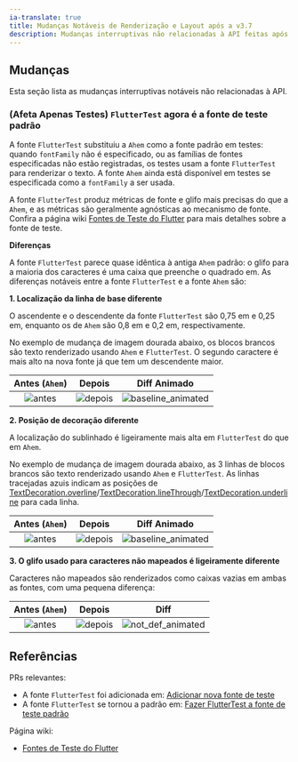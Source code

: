 ```yaml
---
ia-translate: true
title: Mudanças Notáveis de Renderização e Layout após a v3.7
description: Mudanças interruptivas não relacionadas à API feitas após o Flutter v3.7.
---
```


## Mudanças

Esta seção lista as mudanças interruptivas notáveis não relacionadas à API.

### (Afeta Apenas Testes) `FlutterTest` agora é a fonte de teste padrão

A fonte `FlutterTest` substituiu a `Ahem` como a fonte padrão em testes: quando
`fontFamily` não é especificado, ou as famílias de fontes especificadas não estão registradas,
os testes usam a fonte `FlutterTest` para renderizar o texto. A fonte `Ahem` ainda está
disponível em testes se especificada como a `fontFamily` a ser usada.

A fonte `FlutterTest` produz métricas de fonte e glifo mais precisas do que a `Ahem`,
e as métricas são geralmente agnósticas ao mecanismo de fonte.
Confira a página wiki [Fontes de Teste do Flutter][] para mais detalhes sobre a fonte de teste.

**Diferenças**

A fonte `FlutterTest` parece quase idêntica à antiga `Ahem` padrão: o
glifo para a maioria dos caracteres é uma caixa que preenche o quadrado em. As diferenças notáveis entre a fonte `FlutterTest` e a fonte `Ahem` são:

**1. Localização da linha de base diferente**

O ascendente e o descendente da fonte `FlutterTest` são 0,75 em e 0,25 em, enquanto
os de `Ahem` são 0,8 em e 0,2 em, respectivamente.

No exemplo de mudança de imagem dourada abaixo, os blocos brancos são texto renderizado
usando `Ahem` e `FlutterTest`. O segundo caractere é mais alto na nova fonte
já que tem um descendente maior.

| Antes (`Ahem`) | Depois | Diff Animado |
| :---: | :---: | :---: |
| ![antes](assets/material.ink_sparkle.bottom_right.0_masterImage.png) | ![depois](assets/material.ink_sparkle.bottom_right.0_testImage.png) | ![baseline_animated](assets/baseline.gif) |

**2. Posição de decoração diferente**

A localização do sublinhado é ligeiramente mais alta em `FlutterTest` do que em `Ahem`.

No exemplo de mudança de imagem dourada abaixo, as 3 linhas de blocos brancos são texto
renderizado usando `Ahem` e `FlutterTest`. As linhas tracejadas azuis indicam as
posições de [TextDecoration.overline]/[TextDecoration.lineThrough]/[TextDecoration.underline]
para cada linha.

| Antes (`Ahem`) | Depois | Diff Animado |
| :---: | :---: | :---: |
| ![antes](assets/widgets.text_golden.Decoration.1_masterImage.png) | ![depois](assets/widgets.text_golden.Decoration.1_testImage.png) |  ![baseline_animated](assets/underline.gif) |

**3. O glifo usado para caracteres não mapeados é ligeiramente diferente**

Caracteres não mapeados são renderizados como caixas vazias em ambas as fontes, com
uma pequena diferença:

| Antes (`Ahem`) | Depois | Diff |
| :---: | :---: | :---: |
| ![antes](assets/material.floating_action_button_test.clip_masterImage.png) | ![depois](assets/material.floating_action_button_test.clip_testImage.png) | ![not_def_animated](assets/not_def.gif) |

## Referências

PRs relevantes:

* A fonte `FlutterTest` foi adicionada em: [Adicionar nova fonte de teste]({{site.repo.engine}}/pull/39809)
* A fonte `FlutterTest` se tornou a padrão em: [Fazer FlutterTest a fonte de teste padrão]({{site.repo.engine}}/pull/40188)

Página wiki:

* [Fontes de Teste do Flutter][]

[Fontes de Teste do Flutter]: {{site.repo.flutter}}/blob/master/docs/contributing/testing/Flutter-Test-Fonts.md
[TextDecoration.underline]: {{site.api}}/flutter/dart-ui/TextDecoration/underline-constant.html
[TextDecoration.overline]: {{site.api}}/flutter/dart-ui/TextDecoration/overline-constant.html
[TextDecoration.lineThrough]: {{site.api}}/flutter/dart-ui/TextDecoration/lineThrough-constant.html
